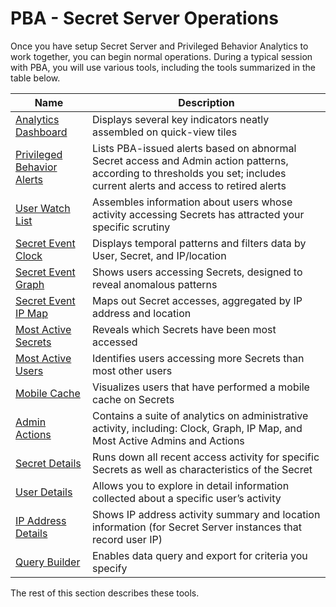 [title]: # (PBA - Secret Server Operations)
[tags]: # (Secret Server,Privileged Behavior Analytics,PBA,Operations)
[priority]: # (4000)

# PBA - Secret Server Operations

Once you have setup Secret Server and Privileged Behavior Analytics to work together, you can begin normal operations. During a typical session with PBA, you will use various tools, including the tools summarized in the table below.

| Name | Description |
| ----- | ----- |
| [Analytics Dashboard](dashboard.md) | Displays several key indicators neatly assembled on quick-view tiles |
| [Privileged Behavior Alerts](priv-behav-alerts.md) | Lists PBA-issued alerts based on abnormal Secret access and Admin action patterns, according to thresholds you set; includes current alerts and access to retired alerts |
| [User Watch List](user-watch.md) | Assembles information about users whose activity accessing Secrets has attracted your specific scrutiny |
| [Secret Event Clock](secret-event-clock.md) | Displays temporal patterns and filters data by User, Secret, and IP/location |
| [Secret Event Graph](secret-event-graph.md) | Shows users accessing Secrets, designed to reveal anomalous patterns |
| [Secret Event IP Map](secret-event-ipmap.md) | Maps out Secret accesses, aggregated by IP address and location |
| [Most Active Secrets](most-active-app.md) | Reveals which Secrets have been most accessed |
| [Most Active Users](most-active-users.md) | Identifies users accessing more Secrets than most other users |
| [Mobile Cache](mobile-cache.md) | Visualizes users that have performed a mobile cache on Secrets |
| [Admin Actions](admin-actions.md) | Contains a suite of analytics on administrative activity, including: Clock, Graph, IP Map, and Most Active Admins and Actions |
| [Secret Details](secret-details.md) | Runs down all recent access activity for specific Secrets as well as characteristics of the Secret |
| [User Details](user-details.md) | Allows you to explore in detail information collected about a specific user’s activity |
| [IP Address Details](ip-addresses-details.md) | Shows IP address activity summary and location information (for Secret Server instances that record user IP) |
| [Query Builder](querybuilder.md) | Enables data query and export for criteria you specify |

The rest of this section describes these tools.
